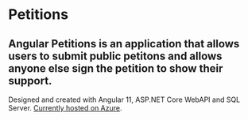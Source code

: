 # Petitions

## Angular Petitions is an application that allows users to submit public petitons and allows anyone else sign the petition to show their support. 

Designed and created with Angular 11, ASP.NET Core WebAPI and SQL Server. [Currently hosted on Azure](http://angular-petitions.azurewebsites.net).


